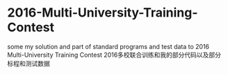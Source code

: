 # 2016-Multi-University-Training-Contest
some my solution and part of standard programs and test data to 2016 Multi-University Training Contest 2016多校联合训练和我的部分代码以及部分标程和测试数据
